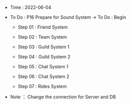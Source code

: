 - Time : 2022-06-04

- To Do : P16 Prepare for Sound System -> To Do : Begin

    - Step 01 : Friend System

    - Step 02 : Team System

    - Step 03 : Guild System 1

    - Step 04 : Guild System 2

    - Step 05 : Chat System 1

    - Step 06 : Chat System 2

    - Step 07 : Rides System
 
- Note ： Change the connection for Server and DB
